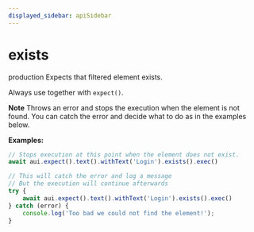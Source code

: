 ```yaml
---
displayed_sidebar: apiSidebar
---
```

# exists

 <span class="theme-doc-version-badge badge badge--success">production</span> 
Expects that filtered element exists.

Always use together with `expect()`.

**Note** Throws an error and stops the execution when the element is not found. You can catch the error and decide what to do as in the examples below.

**Examples:**
```typescript
// Stops execution at this point when the element does not exist.
await aui.expect().text().withText('Login').exists().exec()

// This will catch the error and log a message
// But the execution will continue afterwards
try {
    await aui.expect().text().withText('Login').exists().exec()
} catch (error) {
    console.log('Too bad we could not find the element!');
}
```

